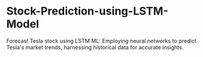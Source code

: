 # Stock-Prediction-using-LSTM-Model
 Forecast Tesla stock using LSTM ML: Employing neural networks to predict Tesla's market trends, harnessing historical data for accurate insights.
